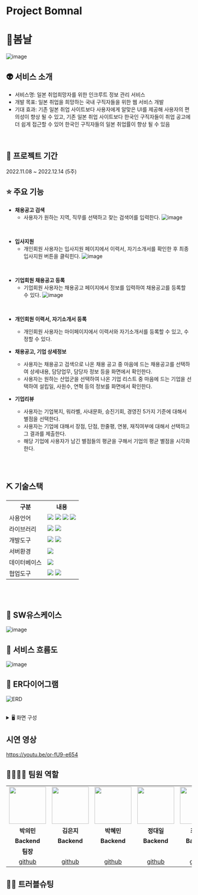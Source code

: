 # Project Bomnal
# 🌷봄날
![image](https://user-images.githubusercontent.com/101463273/207202384-642563a7-6797-4a38-9cc5-832b0ab0f81e.png)


## 👽 서비스 소개
* 서비스명: 일본 취업희망자를 위한 인크루트 정보 관리 서비스
* 개발 목표: 일본 취업을 희망하는 국내 구직자들을 위한 웹 서비스 개발
* 기대 효과: 기존 일본 취업 사이트보다 사용자에게 알맞은 UI를 제공해 사용자의 편의성이 향상 될 수 있고, 기존 일본 취업 사이트보다 한국인 구직자들이 취업 공고에 더 쉽게 접근할 수 있어 한국인 구직자들의 일본 취업률이 향상 될 수 있음
<br>

## 📅 프로젝트 기간
2022.11.08 ~ 2022.12.14 (5주)
<br>

## ⭐ 주요 기능
* <b>채용공고 검색</b>
  * 사용자가 원하는 지역, 직무를 선택하고 찾는 검색어를 입력한다.
![image](https://user-images.githubusercontent.com/101463273/207209428-386171bd-7d37-4295-865b-7d7e7996bd5c.png)
<br>

* <b>입사지원</b>
  * 개인회원 사용자는 입사지원 페이지에서 이력서, 자기소개서를 확인한 후 최종 입사지원 버튼을 클릭힌다.
![image](https://user-images.githubusercontent.com/101463273/207219461-f44814cc-80d1-460e-991d-67457bd9c487.png)
<br>

 
* <b>기업회원 채용공고 등록</b>
  * 기업회원 사용자는 채용공고 페이지에서 정보를 입력하여 채용공고를 등록할 수 있다.
![image](https://user-images.githubusercontent.com/101463273/207209995-23d39d2a-8b35-4598-a4e6-0714f201a069.png)
<br>


* <b>개인회원 이력서, 자기소개서 등록</b>
  * 개인회원 사용자는 마이페이지에서 이력서와 자기소개서를 등록할 수 있고, 수정할 수 있다.

* <b>채용공고, 기업 상세정보</b>
  * 사용자는 채용공고 검색으로 나온 채용 공고 중 마음에 드는 채용공고를 선택하여 상세내용, 담당업무, 담당자 정보 등을 화면에서 확인한다.
  * 사용자는 원하는 산업군을 선택하여 나온 기업 리스트 중 마음에 드는 기업을 선택하여 설립일, 사원수, 연혁 등의 정보를 화면에서 확인한다.

* <b>기업리뷰</b>
  * 사용자는 기업복지, 워라벨, 사내문화, 승진기회, 경영진 5가지 기준에 대해서 별점을 선택한다.
  * 사용자는 기업에 대해서 장점, 단점, 한줄평, 연봉, 재직여부에 대해서 선택하고 그 결과를 제출한다.
  * 해당 기업에 사용자가 남긴 별점들의 평균을 구해서 기업의 평균 별점을 시각화한다.

<br><br>
## ⛏ 기술스택
<table>
    <tr>
        <th>구분</th>
        <th>내용</th>
    </tr>
    <tr>
        <td>사용언어</td>
        <td>
            <img src="https://img.shields.io/badge/Java-007396?style=for-the-badge&logo=java&logoColor=white"/>
            <img src="https://img.shields.io/badge/HTML5-E34F26?style=for-the-badge&logo=HTML5&logoColor=white"/>
            <img src="https://img.shields.io/badge/CSS3-1572B6?style=for-the-badge&logo=CSS3&logoColor=white"/>
            <img src="https://img.shields.io/badge/JavaScript-F7DF1E?style=for-the-badge&logo=JavaScript&logoColor=white"/>
        </td>
    </tr>
    <tr>
        <td>라이브러리</td>
        <td>
            <img src="https://img.shields.io/badge/BootStrap-7952B3?style=for-the-badge&logo=BootStrap&logoColor=white"/>
            <img src="https://img.shields.io/badge/Thymeleaf-005F0F?style=for-the-badge&logo=Thymeleaf&logoColor=white"/>
        </td>
    </tr>
    <tr>
        <td>개발도구</td>
        <td>
            <img src="https://img.shields.io/badge/IntelliJ IDEA-000000?style=for-the-badge&logo=IntelliJ IDEA&logoColor=white"/>
            <img src="https://img.shields.io/badge/VSCode-007ACC?style=for-the-badge&logo=VisualStudioCode&logoColor=white"/>
        </td>
    </tr>
    <tr>
        <td>서버환경</td>
        <td>
            <img src="https://img.shields.io/badge/Apache Tomcat-D22128?style=for-the-badge&logo=Apache Tomcat&logoColor=white"/>
        </td>
    </tr>
    <tr>
        <td>데이터베이스</td>
        <td>
            <img src="https://img.shields.io/badge/MySQL-4479A1?style=for-the-badge&logo=MySQL&logoColor=white"/>
        </td>
    </tr>
    <tr>
        <td>협업도구</td>
        <td>
            <img src="https://img.shields.io/badge/Git-F05032?style=for-the-badge&logo=Git&logoColor=white"/>
            <img src="https://img.shields.io/badge/GitHub-181717?style=for-the-badge&logo=GitHub&logoColor=white"/>
        </td>
    </tr>
</table>


<br><br>

## 📌 SW유스케이스
![image](https://user-images.githubusercontent.com/101463273/207220133-a082c781-d641-43a3-8659-688b30ed7470.png)
<br>

## 📌 서비스 흐름도
![image](https://user-images.githubusercontent.com/101463273/207202250-3a9e9be3-0b1e-4143-a139-89e21f3acda1.png)
<br>

## 📌 ER다이어그램
![ERD](https://user-images.githubusercontent.com/101463273/207206471-abf98854-b507-4660-8032-25b52641b3c1.png)
<br>
<br>


<details>
<summary>🖥 화면 구성</summary>

### 메인화면
![image](https://user-images.githubusercontent.com/101463273/207217638-db4cd8f0-c2d8-4b96-81d3-a5d9a7a3452a.png)



### 회원가입/로그인/회원수정
![image](https://user-images.githubusercontent.com/101463273/207220763-7d472784-35d0-42d3-aceb-d65591ec586b.png)
![image](https://user-images.githubusercontent.com/101463273/207217753-29a3f516-2a57-4e03-8ca0-1f86c9688332.png)
![image](https://user-images.githubusercontent.com/101463273/207220636-66ab4f3c-dbab-4ae0-821a-e936f125e96c.png)


<br>

### 채용공고 등록/조회
![image](https://user-images.githubusercontent.com/101463273/207218963-cd52d1e8-eadd-47ee-bd68-a232a616fcea.png)
![image](https://user-images.githubusercontent.com/101463273/207219163-16e3b8ed-eabe-4e66-b550-e83629e9f9aa.png)
<br>

### 기업정보
![image](https://user-images.githubusercontent.com/101463273/207218013-447da326-ef68-4ddd-9734-8de81d37c89c.png)
<br>
<br>

### 마이페이지
<br>
<br>

 
 </details>
 
## 시연 영상
https://youtu.be/or-fU9-e654
## 👨‍👩‍👦‍👦 팀원 역할
<table>
  <tr>
    <td align="center"><img src="https://cdn-icons-png.flaticon.com/512/4439/4439959.png" height="100"/></td>
    <td align="center"><img src="https://cdn-icons-png.flaticon.com/512/4439/4439968.png" width="100" height="100"/></td>
    <td align="center"><img src="https://cdn-icons-png.flaticon.com/512/4440/4440873.png" width="100" height="100"/></td>
    <td align="center"><img src="https://cdn-icons-png.flaticon.com/512/4440/4440953.png" width="100" height="100"/></td>
    <td align="center"><img src="https://cdn-icons-png.flaticon.com/512/4440/4440876.png" width="100" height="100"/></td>

  </tr>
  <tr>
    <td align="center"><strong>박의민</strong></td>
    <td align="center"><strong>김은지</strong></td>
    <td align="center"><strong>박혜민</strong></td>
    <td align="center"><strong>정대일</strong></td>
    <td align="center"><strong>최성민</strong></td>

  </tr>
  <tr>
    <td align="center"><b>Backend</b></td>
    <td align="center"><b>Backend</b></td>
    <td align="center"><b>Backend</b></td>
    <td align="center"><b>Backend</b></td>
    <td align="center"><b>Backend</b></td>

  </tr>
    <tr>
    <td align="center"><b>팀장<br></b></td>
    <td align="center"><b></b></td>
    <td align="center"><b></b></td>
    <td align="center"><b></b></td>
    <td align="center"><b></b></td>
  </tr>
  <tr>
    <td align="center"><a href="https://github.com/kimpizza" target='_blank'>github</a></td>
    <td align="center"><a href="https://github.com/uno719" target='_blank'>github</a></td>
    <td align="center"><a href="https://github.com/100geun10000" target='_blank'>github</a></td>
    <td align="center"><a href="https://github.com/jaegangkim" target='_blank'>github</a></td>
    <td align="center"><a href="https://github.com/bingomangsoo" target='_blank'>github</a></td>

  </tr>
</table>

## 🤾‍♂️ 트러블슈팅
